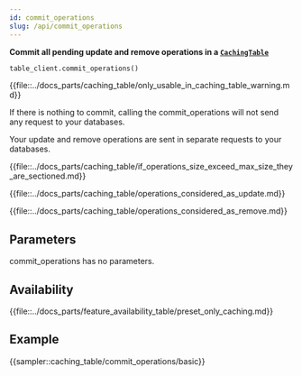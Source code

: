 ```yaml
---
id: commit_operations
slug: /api/commit_operations
---
```


**Commit all pending update and remove operations in a [```CachingTable```](../caching_table/introduction.md)**

```python
table_client.commit_operations()
```

{{file::../docs_parts/caching_table/only_usable_in_caching_table_warning.md}}

If there is nothing to commit, calling the commit_operations will not send any request to your databases.

Your update and remove operations are sent in separate requests to your databases.

{{file::../docs_parts/caching_table/if_operations_size_exceed_max_size_they_are_sectioned.md}}

{{file::../docs_parts/caching_table/operations_considered_as_update.md}}

{{file::../docs_parts/caching_table/operations_considered_as_remove.md}}

## Parameters

commit_operations has no parameters.
 
## Availability

{{file::../docs_parts/feature_availability_table/preset_only_caching.md}}

## Example

{{sampler::caching_table/commit_operations/basic}}
